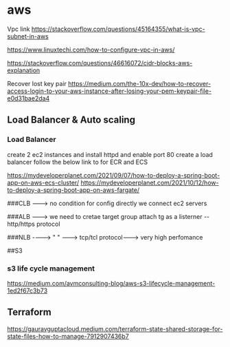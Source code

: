 # aws
Vpc link
https://stackoverflow.com/questions/45164355/what-is-vpc-subnet-in-aws

https://www.linuxtechi.com/how-to-configure-vpc-in-aws/

https://stackoverflow.com/questions/46616072/cidr-blocks-aws-explanation

Recover lost key pair
https://medium.com/the-10x-dev/how-to-recover-access-login-to-your-aws-instance-after-losing-your-pem-keypair-file-e0d31bae2da4

## Load Balancer & Auto scaling
### Load Balancer
create 2 ec2 instances and install httpd and enable port 80
create a load balancer
 follow the below link to for ECR and ECS
 
 https://mydeveloperplanet.com/2021/09/07/how-to-deploy-a-spring-boot-app-on-aws-ecs-cluster/
 https://mydeveloperplanet.com/2021/10/12/how-to-deploy-a-spring-boot-app-on-aws-fargate/


###CLB ---> no condition for config directly we connect ec2 servers

###ALB ---> we need to cretae target group attach tg as a listerner -- http/https protocol

###NLB ----> " " ---> tcp/tcl protocol---> very high perfomance

##S3

### s3 life cycle management
https://medium.com/avmconsulting-blog/aws-s3-lifecycle-management-1ed2f67c3b73


## Terraform

https://gauravguptacloud.medium.com/terraform-state-shared-storage-for-state-files-how-to-manage-7912907436b7
